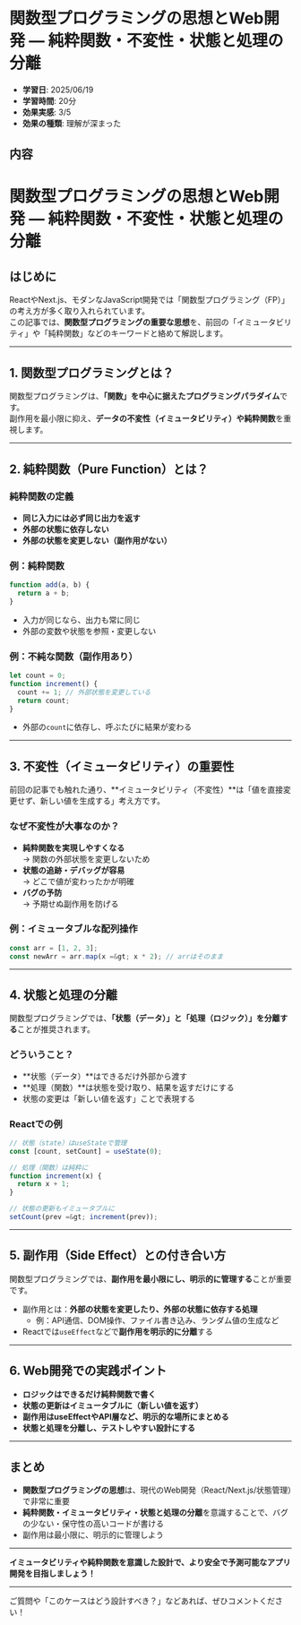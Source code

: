 # 関数型プログラミングの思想とWeb開発 ― 純粋関数・不変性・状態と処理の分離

- **学習日**: 2025/06/19
- **学習時間**: 20分
- **効果実感**: 3/5
- **効果の種類**: 理解が深まった

## 内容



# 関数型プログラミングの思想とWeb開発 ― 純粋関数・不変性・状態と処理の分離

## はじめに

ReactやNext.js、モダンなJavaScript開発では「関数型プログラミング（FP）」の考え方が多く取り入れられています。  
この記事では、**関数型プログラミングの重要な思想**を、前回の「イミュータビリティ」や「純粋関数」などのキーワードと絡めて解説します。

---

## 1. 関数型プログラミングとは？

関数型プログラミングは、**「関数」を中心に据えたプログラミングパラダイム**です。  
副作用を最小限に抑え、**データの不変性（イミュータビリティ）**や**純粋関数**を重視します。

---

## 2. 純粋関数（Pure Function）とは？

### 純粋関数の定義

- **同じ入力には必ず同じ出力を返す**
- **外部の状態に依存しない**
- **外部の状態を変更しない（副作用がない）**

### 例：純粋関数
```js
function add(a, b) {
  return a + b;
}
```
- 入力が同じなら、出力も常に同じ
- 外部の変数や状態を参照・変更しない

### 例：不純な関数（副作用あり）
```js
let count = 0;
function increment() {
  count += 1; // 外部状態を変更している
  return count;
}
```
- 外部の`count`に依存し、呼ぶたびに結果が変わる

---

## 3. 不変性（イミュータビリティ）の重要性

前回の記事でも触れた通り、**イミュータビリティ（不変性）**は「値を直接変更せず、新しい値を生成する」考え方です。

### なぜ不変性が大事なのか？

- **純粋関数を実現しやすくなる**  
  → 関数の外部状態を変更しないため
- **状態の追跡・デバッグが容易**  
  → どこで値が変わったかが明確
- **バグの予防**  
  → 予期せぬ副作用を防げる

### 例：イミュータブルな配列操作
```js
const arr = [1, 2, 3];
const newArr = arr.map(x =&gt; x * 2); // arrはそのまま
```

---

## 4. 状態と処理の分離

関数型プログラミングでは、**「状態（データ）」と「処理（ロジック）」を分離する**ことが推奨されます。

### どういうこと？

- **状態（データ）**はできるだけ外部から渡す
- **処理（関数）**は状態を受け取り、結果を返すだけにする
- 状態の変更は「新しい値を返す」ことで表現する

### Reactでの例

```js
// 状態（state）はuseStateで管理
const [count, setCount] = useState(0);

// 処理（関数）は純粋に
function increment(x) {
  return x + 1;
}

// 状態の更新もイミュータブルに
setCount(prev =&gt; increment(prev));
```

---

## 5. 副作用（Side Effect）との付き合い方

関数型プログラミングでは、**副作用を最小限にし、明示的に管理する**ことが重要です。

- 副作用とは：**外部の状態を変更したり、外部の状態に依存する処理**
  - 例：API通信、DOM操作、ファイル書き込み、ランダム値の生成など
- Reactでは`useEffect`などで**副作用を明示的に分離**する

---

## 6. Web開発での実践ポイント

- **ロジックはできるだけ純粋関数で書く**
- **状態の更新はイミュータブルに（新しい値を返す）**
- **副作用はuseEffectやAPI層など、明示的な場所にまとめる**
- **状態と処理を分離し、テストしやすい設計にする**

---

## まとめ

- **関数型プログラミングの思想**は、現代のWeb開発（React/Next.js/状態管理）で非常に重要
- **純粋関数・イミュータビリティ・状態と処理の分離**を意識することで、バグの少ない・保守性の高いコードが書ける
- 副作用は最小限に、明示的に管理しよう

---

**イミュータビリティや純粋関数を意識した設計で、より安全で予測可能なアプリ開発を目指しましょう！**

---

ご質問や「このケースはどう設計すべき？」などあれば、ぜひコメントください！